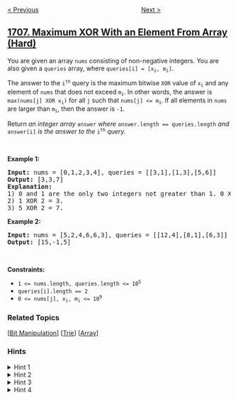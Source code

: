 <!--|This file generated by command(leetcode description); DO NOT EDIT.    |-->
<!--+----------------------------------------------------------------------+-->
<!--|@author    openset <openset.wang@gmail.com>                           |-->
<!--|@link      https://github.com/openset                                 |-->
<!--|@home      https://github.com/openset/leetcode                        |-->
<!--+----------------------------------------------------------------------+-->

[< Previous](../where-will-the-ball-fall "Where Will the Ball Fall")
　　　　　　　　　　　　　　　　
[Next >](../largest-subarray-length-k "Largest Subarray Length K")

## [1707. Maximum XOR With an Element From Array (Hard)](https://leetcode.com/problems/maximum-xor-with-an-element-from-array "与数组中元素的最大异或值")

<p>You are given an array <code>nums</code> consisting of non-negative integers. You are also given a <code>queries</code> array, where <code>queries[i] = [x<sub>i</sub>, m<sub>i</sub>]</code>.</p>

<p>The answer to the <code>i<sup>th</sup></code> query is the maximum bitwise <code>XOR</code> value of <code>x<sub>i</sub></code> and any element of <code>nums</code> that does not exceed <code>m<sub>i</sub></code>. In other words, the answer is <code>max(nums[j] XOR x<sub>i</sub>)</code> for all <code>j</code> such that <code>nums[j] &lt;= m<sub>i</sub></code>. If all elements in <code>nums</code> are larger than <code>m<sub>i</sub></code>, then the answer is <code>-1</code>.</p>

<p>Return <em>an integer array </em><code>answer</code><em> where </em><code>answer.length == queries.length</code><em> and </em><code>answer[i]</code><em> is the answer to the </em><code>i<sup>th</sup></code><em> query.</em></p>

<p>&nbsp;</p>
<p><strong>Example 1:</strong></p>

<pre>
<strong>Input:</strong> nums = [0,1,2,3,4], queries = [[3,1],[1,3],[5,6]]
<strong>Output:</strong> [3,3,7]
<strong>Explanation:</strong>
1) 0 and 1 are the only two integers not greater than 1. 0 XOR 3 = 3 and 1 XOR 3 = 2. The larger of the two is 3.
2) 1 XOR 2 = 3.
3) 5 XOR 2 = 7.
</pre>

<p><strong>Example 2:</strong></p>

<pre>
<strong>Input:</strong> nums = [5,2,4,6,6,3], queries = [[12,4],[8,1],[6,3]]
<strong>Output:</strong> [15,-1,5]
</pre>

<p>&nbsp;</p>
<p><strong>Constraints:</strong></p>

<ul>
	<li><code>1 &lt;= nums.length, queries.length &lt;= 10<sup>5</sup></code></li>
	<li><code>queries[i].length == 2</code></li>
	<li><code>0 &lt;= nums[j], x<sub>i</sub>, m<sub>i</sub> &lt;= 10<sup>9</sup></code></li>
</ul>

### Related Topics
  [[Bit Manipulation](../../tag/bit-manipulation/README.md)]
  [[Trie](../../tag/trie/README.md)]
  [[Array](../../tag/array/README.md)]

### Hints
<details>
<summary>Hint 1</summary>
In problems involving bitwise operations, we often think on the bits level. In this problem, we can think that to maximize the result of an xor operation, we need to maximize the most significant bit, then the next one, and so on.
</details>

<details>
<summary>Hint 2</summary>
If there's some number in the array that is less than m and whose the most significant bit is different than that of x, then xoring with this number maximizes the most significant bit, so I know this bit in the answer is 1.
</details>

<details>
<summary>Hint 3</summary>
To check the existence of such numbers and narrow your scope for further bits based on your choice, you can use trie.
</details>

<details>
<summary>Hint 4</summary>
You can sort the array and the queries, and maintain the trie such that in each query the trie consists exactly of the valid elements.
</details>
